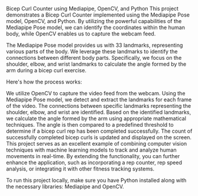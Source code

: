 Bicep Curl Counter using Mediapipe, OpenCV, and Python
This project demonstrates a Bicep Curl Counter implemented using the Mediapipe Pose model, OpenCV, and Python. By utilizing the powerful capabilities of the Mediapipe Pose model, we can identify the coordinates within the human body, while OpenCV enables us to capture the webcam feed.

The Mediapipe Pose model provides us with 33 landmarks, representing various parts of the body. We leverage these landmarks to identify the connections between different body parts. Specifically, we focus on the shoulder, elbow, and wrist landmarks to calculate the angle formed by the arm during a bicep curl exercise.

Here's how the process works:

We utilize OpenCV to capture the video feed from the webcam.
Using the Mediapipe Pose model, we detect and extract the landmarks for each frame of the video.
The connections between specific landmarks representing the shoulder, elbow, and wrist are identified.
Based on the identified landmarks, we calculate the angle formed by the arm using appropriate mathematical techniques.
The angle is then compared to a predefined threshold to determine if a bicep curl rep has been completed successfully.
The count of successfully completed bicep curls is updated and displayed on the screen.
This project serves as an excellent example of combining computer vision techniques with machine learning models to track and analyze human movements in real-time. By extending the functionality, you can further enhance the application, such as incorporating a rep counter, rep speed analysis, or integrating it with other fitness tracking systems.

To run this project locally, make sure you have Python installed along with the necessary libraries: Mediapipe and OpenCV. 
